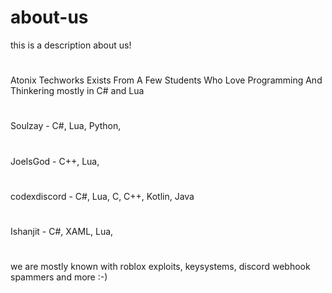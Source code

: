 # about-us
this is a description about us!
# 
Atonix Techworks Exists From A Few Students Who Love Programming And Thinkering mostly in C# and Lua
# 
Soulzay - C#, Lua, Python,
# 
JoeIsGod - C++, Lua,
# 
codexdiscord - C#, Lua, C, C++, Kotlin, Java
# 
Ishanjit - C#, XAML, Lua,
# 
we are mostly known with roblox exploits, keysystems, discord webhook spammers and more :-)
